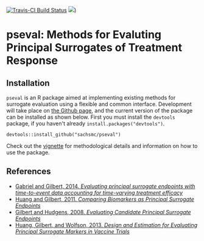 [![Travis-CI Build Status](https://travis-ci.org/sachsmc/pseval.svg?branch=master)](https://travis-ci.org/sachsmc/pseval)
[![](http://cranlogs.r-pkg.org/badges/pseval)](http://cran.rstudio.com/package=pseval))

# pseval: Methods for Evaluting Principal Surrogates of Treatment Response

## Installation

`pseval` is an R package aimed at implementing existing methods for surrogate evaluation using a flexible and common interface. Development will take place  on [the Github page](https://github.com/sachsmc/pseval), and the current version of the package can be installed as shown below. First you must install the `devtools` package, if you haven't already `install.packages("devtools")`. 

```{r eval = FALSE}
devtools::install_github("sachsmc/pseval")
```

Check out the [vignette](https://sachsmc.github.io/pseval) for methodological details and information on how to use the package.

## References


- [Gabriel and Gilbert, 2014. _Evaluating principal surrogate endpoints with time-to-event data accounting for time-varying treatment efficacy_](http://biostatistics.oxfordjournals.org/content/15/2/251)
- [Huang and Gilbert, 2011. _Comparing Biomarkers as Principal Surrogate Endpoints_](http://onlinelibrary.wiley.com/doi/10.1111/j.1541-0420.2011.01603.x/full)
- [Gilbert and Hudgens, 2008. _Evaluating Candidate Principal Surrogate Endpoints_](http://onlinelibrary.wiley.com/doi/10.1111/j.1541-0420.2008.01014.x/full)
- [Huang, Gilbert, and Wolfson, 2013. _Design and Estimation for Evaluating Principal Surrogate Markers in Vaccine Trials_](http://onlinelibrary.wiley.com/doi/10.1111/biom.12014/full)

